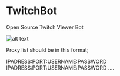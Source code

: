 # TwitchBot
Open Source Twitch Viewer Bot

![alt text](http://mytwitchbot.com/images/ui.png)

Proxy list should be in this format;

IPADRESS:PORT:USERNAME:PASSWORD
IPADRESS:PORT:USERNAME:PASSWORD
....
